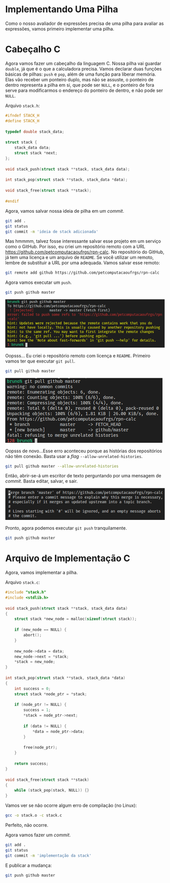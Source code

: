 # Implementando Uma Pilha

Como o nosso avaliador de expressões precisa de uma pilha para avaliar as
expressões, vamos primeiro implementar uma pilha.

# Cabeçalho C

Agora vamos fazer um cabeçalho da linguagem C. Nossa pilha vai guardar `double`,
já que é o que a calculadora precisa. Vamos declarar duas funções básicas de
pilhas: `push` e `pop`, além de uma função para liberar memória. Elas vão
receber um ponteiro duplo, mas não se assuste, o ponteiro de dentro representa a
pilha em si, que pode ser `NULL`, e o ponteiro de fora serve para modificarmos o
endereço do ponteiro de dentro, e não pode ser `NULL`.

Arquivo `stack.h`:
```C
#ifndef STACK_H
#define STACK_H

typedef double stack_data;

struct stack {
    stack_data data;
    struct stack *next;
};

void stack_push(struct stack **stack, stack_data data);

int stack_pop(struct stack **stack, stack_data *data);

void stack_free(struct stack **stack);

#endif
```

Agora, vamos salvar nossa ideia de pilha em um _commit_.

```sh
git add .
git status
git commit -m 'ideia de stack adicionada'
```

Mas hmmmm, talvez fosse interessante salvar esse projeto em um serviço como o
GitHub. Por isso, eu criei um repositório remoto com a URL
<https://github.com/petcomputacaoufrgs/rpn-calc>. No repositório do GitHub, já
tem uma licença e um arquivo de `README`. Se você utilizar um remoto, lembre de
substituir a URL por uma adequada. Vamos salvar esse remoto:

```sh
git remote add github https://github.com/petcomputacaoufrgs/rpn-calc
```

Agora vamos executar um `push`.

```sh
git push github master
```

![erro de git pull](./exemplo-pull-erro.png)

Oopsss... Eu criei o repositório remoto com licença e `README`. Primeiro vamos
ter que executar `git pull`.

```sh
git pull github master
```

![erro de git pull](./exemplo-pull-erro2.png)

Oopsss de novo...Esse erro aconteceu porque as histórias dos repositórios não
têm conexão. Basta usar a _flag_ `--allow-unrelated-histories`.

```sh
git pull github master --allow-unrelated-histories
```

Então, abrir-se-á um escritor de texto perguntando por uma mensagem de
_commit_. Basta editar, salvar, e sair.

![merge de git pull](./exemplo-pull-merge.png)

Pronto, agora podemos executar `git push` tranquilamente.
```sh
git push github master
```

# Arquivo de Implementação C

Agora, vamos implementar a pilha.

Arquivo `stack.c`:

```C
#include "stack.h"
#include <stdlib.h>

void stack_push(struct stack **stack, stack_data data)
{
    struct stack *new_node = malloc(sizeof(struct stack));

    if (new_node == NULL) {
        abort();
    }

    new_node->data = data;
    new_node->next = *stack;
    *stack = new_node;
}

int stack_pop(struct stack **stack, stack_data *data)
{
    int success = 0;
    struct stack *node_ptr = *stack;

    if (node_ptr != NULL) {
        success = 1;
        *stack = node_ptr->next;
 
        if (data != NULL) {
            *data = node_ptr->data;
        }

        free(node_ptr);
    }

    return success;
}

void stack_free(struct stack **stack)
{
    while (stack_pop(stack, NULL)) {}
}
```

Vamos ver se não ocorre algum erro de compilação (no Linux):
```sh
gcc -o stack.o -c stack.c
```
Perfeito, não ocorre.

Agora vamos fazer um _commit_.
```sh
git add .
git status
git commit -m 'implementação da stack'
```

E publicar a mudança:
```sh
git push github master
```
